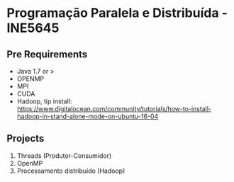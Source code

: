 # Programação Paralela e Distribuída - INE5645

## Pre Requirements
- Java 1.7 or >
- OPENMP
- MPI
- CUDA
- Hadoop, tip install: https://www.digitalocean.com/community/tutorials/how-to-install-hadoop-in-stand-alone-mode-on-ubuntu-16-04

## Projects
1. Threads (Produtor-Consumidor)
2. OpenMP
3. Processamento distribuído (Hadoop)
